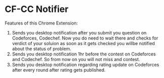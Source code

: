 # CF-CC Notifier

Features of this Chrome Extension:

1. Sends you desktop notification after you submit you question on Codeforces, Codechef. Now you do need to wait there and checks for verdict of your soluion as soon as it gets checked you willbe notified about the status of problem.
2. Sends you desktop notification 1hr before the contest on Codeforces and Codechef. So from now on you will not miss and contest.
3. Sends you desktop notification regarding rating update on Codeforces after every round after rating gets published.


